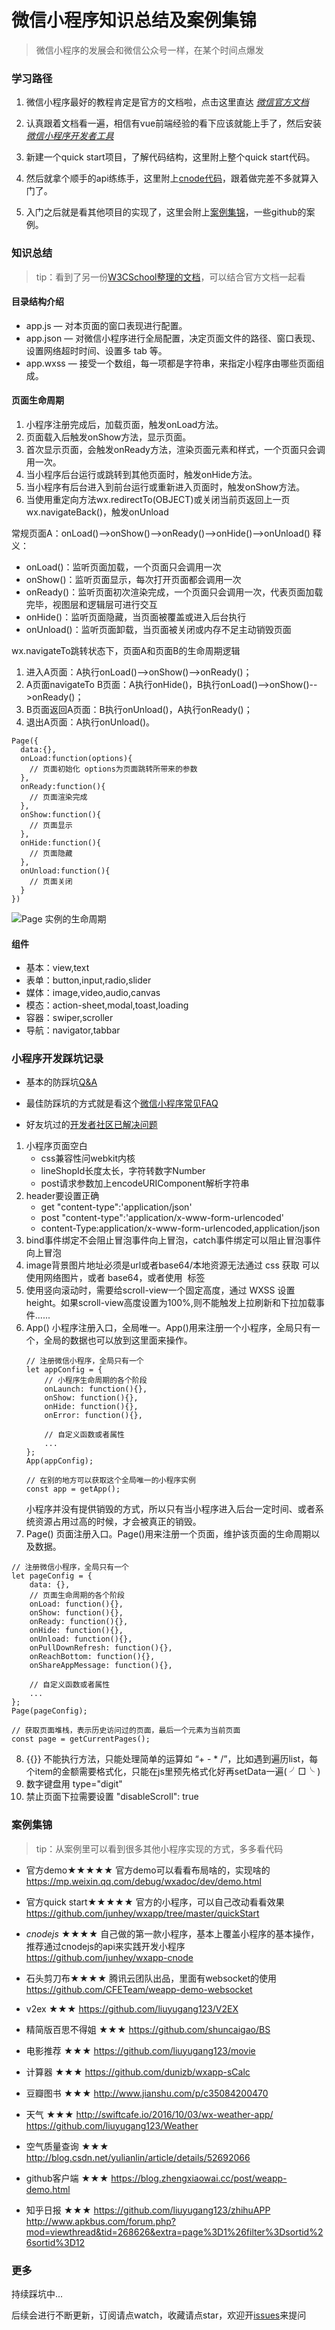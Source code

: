 # 微信小程序知识总结及案例集锦
>微信小程序的发展会和微信公众号一样，在某个时间点爆发

### 学习路径

1. 微信小程序最好的教程肯定是官方的文档啦，点击这里直达 *[微信官方文档](https://mp.weixin.qq.com/debug/wxadoc/dev/index.html)*

2. 认真跟着文档看一遍，相信有vue前端经验的看下应该就能上手了，然后安装 *[微信小程序开发者工具](https://mp.weixin.qq.com/debug/wxadoc/dev/devtools/download.html)*

3. 新建一个quick start项目，了解代码结构，这里附上整个quick start代码。

4. 然后就拿个顺手的api练练手，这里附上[cnode代码](https://github.com/junhey/wxapp/tree/master/cnodeDemo)，跟着做完差不多就算入门了。

5. 入门之后就是看其他项目的实现了，这里会附上[案例集锦](https://github.com/junhey/wxapp#案例集锦)，一些github的案例。


### 知识总结

> tip：看到了另一份[W3CSchool整理的文档](http://www.w3cschool.cn/weixinapp/)，可以结合官方文档一起看

#### 目录结构介绍

- app.js — 对本页面的窗口表现进行配置。
- app.json — 对微信小程序进行全局配置，决定页面文件的路径、窗口表现、设置网络超时时间、设置多 tab 等。
- app.wxss — 接受一个数组，每一项都是字符串，来指定小程序由哪些页面组成。

#### 页面生命周期

1. 小程序注册完成后，加载页面，触发onLoad方法。
2. 页面载入后触发onShow方法，显示页面。
3. 首次显示页面，会触发onReady方法，渲染页面元素和样式，一个页面只会调用一次。
4. 当小程序后台运行或跳转到其他页面时，触发onHide方法。
5. 当小程序有后台进入到前台运行或重新进入页面时，触发onShow方法。
6. 当使用重定向方法wx.redirectTo(OBJECT)或关闭当前页返回上一页wx.navigateBack()，触发onUnload

常规页面A：onLoad()-->onShow()-->onReady()-->onHide()-->onUnload()
释义：
- onLoad()：监听页面加载，一个页面只会调用一次
- onShow()：监听页面显示，每次打开页面都会调用一次
- onReady()：监听页面初次渲染完成，一个页面只会调用一次，代表页面加载完毕，视图层和逻辑层可进行交互
- onHide()：监听页面隐藏，当页面被覆盖或进入后台执行
- onUnload()：监听页面卸载，当页面被关闭或内存不足主动销毁页面

wx.navigateTo跳转状态下，页面A和页面B的生命周期逻辑
1. 进入A页面：A执行onLoad()-->onShow()-->onReady()；
2. A页面navigateTo B页面：A执行onHide()，B执行onLoad()-->onShow()-->onReady()；
3. B页面返回A页面：B执行onUnload()，A执行onReady()；
4. 退出A页面：A执行onUnload()。
```
Page({
  data:{},
  onLoad:function(options){
    // 页面初始化 options为页面跳转所带来的参数
  },
  onReady:function(){
    // 页面渲染完成
  },
  onShow:function(){
    // 页面显示
  },
  onHide:function(){
    // 页面隐藏
  },
  onUnload:function(){
    // 页面关闭
  }
})
```
![Page 实例的生命周期](https://mp.weixin.qq.com/debug/wxadoc/dev/image/mina-lifecycle.png)


#### 组件

- 基本：view,text
- 表单：button,input,radio,slider
- 媒体：image,video,audio,canvas
- 模态：action-sheet,modal,toast,loading
- 容器：swiper,scroller
- 导航：navigator,tabbar

### 小程序开发踩坑记录

- 基本的防踩坑[Q&A](https://mp.weixin.qq.com/debug/wxadoc/dev/qa.html)

- 最佳防踩坑的方式就是看这个[微信小程序常见FAQ](https://developers.weixin.qq.com/blogdetail?action=get_post_info&lang=zh_CN&token=&docid=2fcdb7794d48c59f7624f53e94d0ae22)

- 好友坑过的[开发者社区已解决问题](https://developers.weixin.qq.com/home?tab=1&labels=&lang=zh_CN&token=)


1. 小程序页面空白
    - css兼容性问webkit内核
    - lineShopId长度太长，字符转数字Number
    - post请求参数加上encodeURIComponent解析字符串
2. header要设置正确
    - get "content-type":'application/json'
    - post "content-type":'application/x-www-form-urlencoded'
    - content-Type:application/x-www-form-urlencoded,application/json
3. bind事件绑定不会阻止冒泡事件向上冒泡，catch事件绑定可以阻止冒泡事件向上冒泡
4. image背景图片地址必须是url或者base64/本地资源无法通过 css 获取 可以使用网络图片，或者 base64，或者使用 <image/> 标签
5. 使用竖向滚动时，需要给scroll-view一个固定高度，通过 WXSS 设置 height。如果scroll-view高度设置为100%,则不能触发上拉刷新和下拉加载事件......
6. App() 小程序注册入口，全局唯一。App()用来注册一个小程序，全局只有一个，全局的数据也可以放到这里面来操作。
    ```
    // 注册微信小程序，全局只有一个
    let appConfig = {
        // 小程序生命周期的各个阶段
        onLaunch: function(){},
        onShow: function(){},
        onHide: function(){},
        onError: function(){},
    
        // 自定义函数或者属性
        ...
    };
    App(appConfig);
    
    // 在别的地方可以获取这个全局唯一的小程序实例
    const app = getApp();
    ```
    小程序并没有提供销毁的方式，所以只有当小程序进入后台一定时间、或者系统资源占用过高的时候，才会被真正的销毁。
7. Page() 页面注册入口。Page()用来注册一个页面，维护该页面的生命周期以及数据。
```
// 注册微信小程序，全局只有一个
let pageConfig = {
    data: {},
    // 页面生命周期的各个阶段
    onLoad: function(){},
    onShow: function(){},
    onReady: function(){},
    onHide: function(){},
    onUnload: function(){},
    onPullDownRefresh: function(){},
    onReachBottom: function(){},
    onShareAppMessage: function(){},

    // 自定义函数或者属性
    ...
};
Page(pageConfig);

// 获取页面堆栈，表示历史访问过的页面，最后一个元素为当前页面
const page = getCurrentPages();
```
8. {{}} 不能执行方法，只能处理简单的运算如 “+ - * /”，比如遇到遍历list，每个item的金额需要格式化，只能在js里预先格式化好再setData一遍( ╯□╰ )
9. 数字键盘用 type="digit"
10. 禁止页面下拉需要设置 "disableScroll": true 


### 案例集锦

> tip：从案例里可以看到很多其他小程序实现的方式，多多看代码

- 官方demo★★★★★  官方demo可以看看布局啥的，实现啥的
https://mp.weixin.qq.com/debug/wxadoc/dev/demo.html

- 官方quick start★★★★★  官方的小程序，可以自己改动看看效果
https://github.com/junhey/wxapp/tree/master/quickStart

- *cnodejs* ★★★★ 自己做的第一款小程序，基本上覆盖小程序的基本操作，推荐通过cnodejs的api来实践开发小程序
https://github.com/junhey/wxapp-cnode

- 石头剪刀布★★★★  腾讯云团队出品，里面有websocket的使用
https://github.com/CFETeam/weapp-demo-websocket

- v2ex ★★★
https://github.com/liuyugang123/V2EX

- 精简版百思不得姐 ★★★
https://github.com/shuncaigao/BS

- 电影推荐 ★★★
https://github.com/liuyugang123/movie

- 计算器 ★★★
https://github.com/dunizb/wxapp-sCalc

- 豆瓣图书 ★★★
http://www.jianshu.com/p/c35084200470

- 天气 ★★★
http://swiftcafe.io/2016/10/03/wx-weather-app/
https://github.com/liuyugang123/Weather

- 空气质量查询 ★★★
http://blog.csdn.net/yulianlin/article/details/52692066

- github客户端 ★★★
https://blog.zhengxiaowai.cc/post/weapp-demo.html

- 知乎日报 ★★★
https://github.com/liuyugang123/zhihuAPP
http://www.apkbus.com/forum.php?mod=viewthread&tid=268626&extra=page%3D1%26filter%3Dsortid%26sortid%3D12

### 更多

持续踩坑中...

后续会进行不断更新，订阅请点watch，收藏请点star，欢迎开[issues](https://github.com/junhey/wxapp/issues/new)来提问

